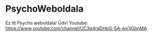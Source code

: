 # PsychoWeboldala
Ez itt Psycho weboldala! Üdv! Youtube: https://www.youtube.com/channel/UC3q4raDHpG-SA-wx1jGbnMA

